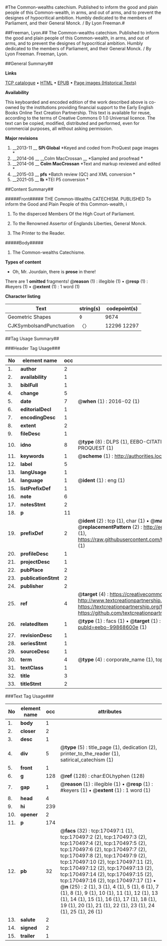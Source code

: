 #The Common-wealths catechism. Published to inform the good and plain people of this Common-wealth, in arms, and out of arms, and to prevent the designes of hypocritical ambition. Humbly dedicated to the members of Parliament, and their General Monck. / By Lyon Freeman.#

##Freeman, Lyon.##
The Common-wealths catechism. Published to inform the good and plain people of this Common-wealth, in arms, and out of arms, and to prevent the designes of hypocritical ambition. Humbly dedicated to the members of Parliament, and their General Monck. / By Lyon Freeman.
Freeman, Lyon.

##General Summary##

**Links**

[TCP catalogue](http://www.ota.ox.ac.uk/tcp/)  • 
[HTML](http://tei.it.ox.ac.uk/tcp/Texts-HTML/free/A84/A84896.html)  • 
[EPUB](http://tei.it.ox.ac.uk/tcp/Texts-EPUB/free/A84/A84896.epub) • 
[Page images (Historical Texts)](https://historicaltexts.jisc.ac.uk/eebo-99868600e)

**Availability**

This keyboarded and encoded edition of the work described above is co-owned by the
    institutions providing financial support to the Early English Books Online Text Creation
    Partnership. This text is available for reuse, according to the terms of  Creative Commons 0 1.0 Universal
    licence. The text can be copied, modified, distributed and performed, even for commercial
    purposes, all without asking permission.

**Major revisions**

1. __2013-11 __ __SPi Global__ *Keyed and coded from ProQuest page images *
1. __2014-06 __ __Colm MacCrossan __ *Sampled and proofread *
1. __2014-06 __ __Colm MacCrossan__ *Text and markup reviewed and edited *
1. __2015-03 __ __pfs__ *Batch review (QC) and XML conversion *
1. __2021-05 __ __lb__ *TEI P5 conversion *

##Content Summary##

#####Front#####
THE Common-Wealths CATECHISM. PUBLISHED To inform the Good and Plain People of this Common-wealth, i
1. To the disperced Members Of the High Court of Parliament.

1. To the Renowned Assertor of Englands Liberties, General Monck.

1. The Printer to the Reader.

#####Body#####

1. The Common-wealths Catechisme.

**Types of content**

  * Oh, Mr. Jourdain, there is **prose** in there!

There are 1 **omitted** fragments! 
 @__reason__ (1) : illegible (1)  •  @__resp__ (1) : #keyers (1)  •  @__extent__ (1) : 1 word (1)

**Character listing**


|Text|string(s)|codepoint(s)|
|---|---|---|
|Geometric Shapes|◊|9674|
|CJKSymbolsandPunctuation|〈〉|12296 12297|

##Tag Usage Summary##

###Header Tag Usage###

|No|element name|occ|attributes|
|---|---|---|---|
|1.|__author__|2||
|2.|__availability__|1||
|3.|__biblFull__|1||
|4.|__change__|5||
|5.|__date__|7| @__when__ (1) : 2016-02 (1)|
|6.|__editorialDecl__|1||
|7.|__encodingDesc__|1||
|8.|__extent__|2||
|9.|__fileDesc__|1||
|10.|__idno__|8| @__type__ (8) : DLPS (1), EEBO-CITATION (1), VID (1), EEBO-PROQUEST (1), STC (3), PROQUEST (1)|
|11.|__keywords__|1| @__scheme__ (1) : http://authorities.loc.gov/ (1)|
|12.|__label__|5||
|13.|__langUsage__|1||
|14.|__language__|1| @__ident__ (1) : eng (1)|
|15.|__listPrefixDef__|1||
|16.|__note__|6||
|17.|__notesStmt__|2||
|18.|__p__|11||
|19.|__prefixDef__|2| @__ident__ (2) : tcp (1), char (1)  •  @__matchPattern__ (2) : ([0-9\-]+):([0-9IVX]+) (1), (.+) (1)  •  @__replacementPattern__ (2) : http://eebo.chadwyck.com/downloadtiff?vid=$1&page=$2 (1), https://raw.githubusercontent.com/textcreationpartnership/Texts/master/tcpchars.xml#$1 (1)|
|20.|__profileDesc__|1||
|21.|__projectDesc__|1||
|22.|__pubPlace__|2||
|23.|__publicationStmt__|2||
|24.|__publisher__|2||
|25.|__ref__|4| @__target__ (4) : https://creativecommons.org/publicdomain/zero/1.0/ (1), http://www.textcreationpartnership.org/docs/. (1), https://textcreationpartnership.org/faq/#faq05 (1), https://github.com/textcreationpartnership (1)|
|26.|__relatedItem__|1| @__type__ (1) : facs (1)  •  @__target__ (1) : https://data.historicaltexts.jisc.ac.uk/view?pubId=eebo-99868600e (1)|
|27.|__revisionDesc__|1||
|28.|__seriesStmt__|1||
|29.|__sourceDesc__|1||
|30.|__term__|4| @__type__ (4) : corporate_name (1), topical_term (2), geographic_name (1)|
|31.|__textClass__|1||
|32.|__title__|3||
|33.|__titleStmt__|2||


###Text Tag Usage###

|No|element name|occ|attributes|
|---|---|---|---|
|1.|__body__|1||
|2.|__closer__|2||
|3.|__desc__|1||
|4.|__div__|5| @__type__ (5) : title_page (1), dedication (2), printer_to_the_reader (1), satirical_catechism (1)|
|5.|__front__|1||
|6.|__g__|128| @__ref__ (128) : char:EOLhyphen (128)|
|7.|__gap__|1| @__reason__ (1) : illegible (1)  •  @__resp__ (1) : #keyers (1)  •  @__extent__ (1) : 1 word (1)|
|8.|__head__|4||
|9.|__hi__|239||
|10.|__opener__|2||
|11.|__p__|174||
|12.|__pb__|32| @__facs__ (32) : tcp:170497:1 (1), tcp:170497:2 (2), tcp:170497:3 (2), tcp:170497:4 (2), tcp:170497:5 (2), tcp:170497:6 (2), tcp:170497:7 (2), tcp:170497:8 (2), tcp:170497:9 (2), tcp:170497:10 (2), tcp:170497:11 (2), tcp:170497:12 (2), tcp:170497:13 (2), tcp:170497:14 (2), tcp:170497:15 (2), tcp:170497:16 (2), tcp:170497:17 (1)  •  @__n__ (25) : 2 (1), 3 (1), 4 (1), 5 (1), 6 (1), 7 (1), 8 (1), 9 (1), 10 (1), 11 (1), 12 (1), 13 (1), 14 (1), 15 (1), 16 (1), 17 (1), 18 (1), 19 (1), 20 (1), 21 (1), 22 (1), 23 (1), 24 (1), 25 (1), 26 (1)|
|13.|__salute__|2||
|14.|__signed__|2||
|15.|__trailer__|1||
